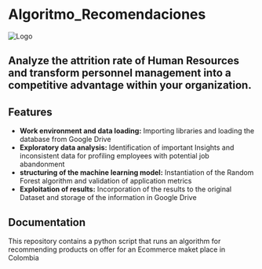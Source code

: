 # Algoritmo_Recomendaciones
![Logo](https://cdn-icons-png.flaticon.com/128/15541/15541807.png)



## Analyze the attrition rate of Human Resources and transform personnel management into a competitive advantage within your organization.
## Features

- **Work environment and data loading:** Importing libraries and loading the database from Google Drive
- **Exploratory data analysis:** Identification of important Insights and inconsistent data for profiling employees with potential job abandonment
- **structuring of the machine learning model:** Instantiation of the Random Forest algorithm and validation of application metrics
- **Exploitation of results:** Incorporation of the results to the original Dataset and storage of the information in Google Drive


## **Documentation**
This repository contains a python script that runs an algorithm for recommending products on offer for an Ecommerce maket place in Colombia
